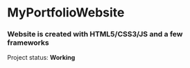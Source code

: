 # MyPortfolioWebsite

### Website is created with HTML5/CSS3/JS and a few frameworks

<p>Project status: <span style="font-weight: bold;">Working<span></p>

